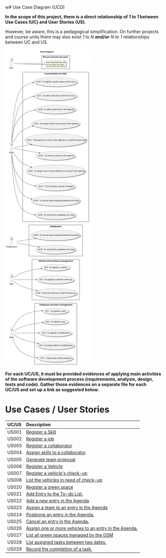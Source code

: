 w# Use Case Diagram (UCD)

**In the scope of this project, there is a direct relationship of _1 to 1_ between Use Cases (UC) and User Stories (US).**

However, be aware, this is a pedagogical simplification. On further projects and course units there may also exist _1 to N **and/or** N to 1_ relationships between UC and US.


![Use Case Diagram](svg/use-case-diagraM.svg)

**For each UC/US, it must be provided evidences of applying main activities of the software development process (requirements, analysis, design, tests and code). Gather those evidences on a separate file for each UC/US and set up a link as suggested below.**

# Use Cases / User Stories

| UC/US | Description                                                                     |                   
|:------|:--------------------------------------------------------------------------------|
| US001 | [Register a Skill](../../us001/Readme.md)                                       |
| US002 | [Register a job](../../us002/Readme.md)                                         |
| US003 | [Register a collaborator](../../us003/Readme.md)                                |
| US004 | [Assign skills to a collaborator](../../us004/Readme.md)                        |
| US005 | [Generate team proposal](../../us005/Readme.md)                                 |
| US006 | [Register a Vehicle](../../us006/Readme.md)                                     |
| US007 | [Register a vehicle's check-up](../../us007/Readme.md)                          |
| US008 | [List the vehicles in need of check-up](../../us008/Readme.md)                  |
| US020 | [Register a green space](../../us020/Readme.md)                                 |
| US021 | [Add Entry to the To-do List. ](../../us021/Readme.md)                          |
| US022 | [Add a new entry in the Agenda](../../us022/Readme.md)                          |
| US023 | [Assign a team to an entry in the Agenda](../../us023/Readme.md)                |
| US024 | [Postpone an entry in the Agenda.](../../us024/Readme.md)                       |
| US025 | [Cancel an entry in the Agenda.](../../us025/Readme.md)                         |
| US026 | [Assign one or more vehicles to an entry in the Agenda.](../../us026/Readme.md) |
| US027 | [List all green spaces managed by the GSM](../../us027/Readme.md)               |
| US028 | [List assigned tasks between two dates.](../../us028/Readme.md)                 |
| US029 | [Record the completion of a task.](../../us029/Readme.md)                       |




